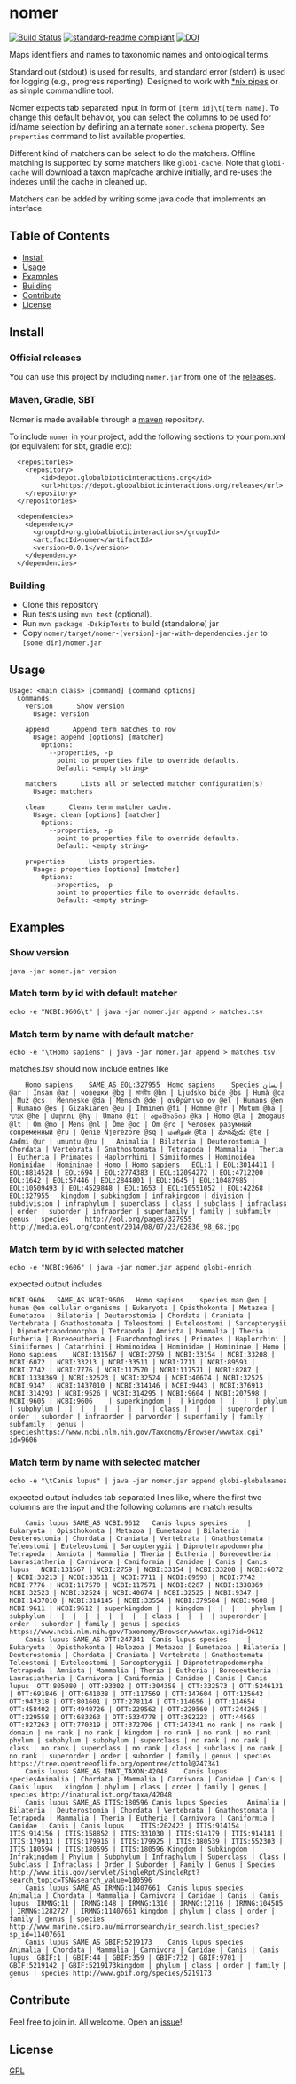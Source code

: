 # nomer
[![Build Status](https://travis-ci.org/globalbioticinteractions/nomer.svg?branch=master)](https://travis-ci.org/globalbioticinteractions/nomer) [![standard-readme compliant](https://img.shields.io/badge/standard--readme-OK-green.svg?style=flat-square)](https://github.com/RichardLitt/standard-readme)
[![DOI](https://zenodo.org/badge/117019305.svg)](https://zenodo.org/badge/latestdoi/117019305)

Maps identifiers and names to taxonomic names and ontological terms. 

Standard out (stdout) is used for results, and standard error (stderr) is used for logging (e.g., progress reporting). Designed to work with [*nix pipes](https://en.wikipedia.org/wiki/Pipeline_%28Unix%29) or as simple commandline tool.

Nomer expects tab separated input in form of ```[term id]\t[term name]```. To change this default behavior, you can select the columns to be used for id/name selection by defining an alternate ```nomer.schema``` property. See ```properties``` command to list available properties.

Different kind of matchers can be select to do the matchers. Offline matching is supported by some matchers like ```globi-cache```. Note that ```globi-cache``` will download a taxon map/cache archive initially, and re-uses the indexes until the cache in cleaned up.

Matchers can be added by writing some java code that implements an interface.

## Table of Contents

- [Install](#install)
- [Usage](#usage)
- [Examples](#examples)
- [Building](#building)
- [Contribute](#contribute)
- [License](#license)

## Install

### Official releases

You can use this project by including `nomer.jar` from one of the [releases](https://github.com/globalbioticinteractions/nomer/releases).

### Maven, Gradle, SBT
Nomer is made available through a [maven](https://maven.apache.org) repository.

To include ```nomer``` in your project, add the following sections to your pom.xml (or equivalent for sbt, gradle etc):
```
  <repositories>
    <repository>
        <id>depot.globalbioticinteractions.org</id>
        <url>https://depot.globalbioticinteractions.org/release</url>
    </repository>
  </repositories>

  <dependencies>
    <dependency>
      <groupId>org.globalbioticinteractions</groupId>
      <artifactId>nomer</artifactId>
      <version>0.0.1</version>
    </dependency>
  </dependencies>
```

### Building

* Clone this repository
* Run tests using `mvn test` (optional).
* Run `mvn package -DskipTests` to build (standalone) jar
* Copy `nomer/target/nomer-[version]-jar-with-dependencies.jar` to ```[some dir]/nomer.jar```

## Usage

```
Usage: <main class> [command] [command options]
  Commands:
    version      Show Version
      Usage: version

    append      Append term matches to row
      Usage: append [options] [matcher]
        Options:
          --properties, -p
            point to properties file to override defaults.
            Default: <empty string>

    matchers      Lists all or selected matcher configuration(s)
      Usage: matchers

    clean      Cleans term matcher cache.
      Usage: clean [options] [matcher]
        Options:
          --properties, -p
            point to properties file to override defaults.
            Default: <empty string>

    properties      Lists properties.
      Usage: properties [options] [matcher]
        Options:
          --properties, -p
            point to properties file to override defaults.
            Default: <empty string>
```

## Examples 

### Show version

```java -jar nomer.jar version```

### Match term by id with default matcher

```echo -e "NCBI:9606\t" | java -jar nomer.jar append > matches.tsv```

### Match term by name with default matcher

```echo -e "\tHomo sapiens" | java -jar nomer.jar append > matches.tsv```

matches.tsv should now include entries like

```
	Homo sapiens	SAME_AS	EOL:327955	Homo sapiens	Species	إنسان @ar | Insan @az | човешки @bg | মানবীয় @bn | Ljudsko biće @bs | Humà @ca | Muž @cs | Menneske @da | Mensch @de | ανθρώπινο ον @el | Humans @en | Humano @es | Gizakiaren @eu | Ihminen @fi | Homme @fr | Mutum @ha | אנושי @he | մարդու @hy | Umano @it | ადამიანის @ka | Homo @la | žmogaus @lt | Om @mo | Mens @nl | Òme @oc | Om @ro | Человек разумный современный @ru | Qenie Njerëzore @sq | மனிதன் @ta | మానవుడు @te | Aadmi @ur | umuntu @zu |	Animalia | Bilateria | Deuterostomia | Chordata | Vertebrata | Gnathostomata | Tetrapoda | Mammalia | Theria | Eutheria | Primates | Haplorrhini | Simiiformes | Hominoidea | Hominidae | Homininae | Homo | Homo sapiens	EOL:1 | EOL:3014411 | EOL:8814528 | EOL:694 | EOL:2774383 | EOL:12094272 | EOL:4712200 | EOL:1642 | EOL:57446 | EOL:2844801 | EOL:1645 | EOL:10487985 | EOL:10509493 | EOL:4529848 | EOL:1653 | EOL:10551052 | EOL:42268 | EOL:327955	kingdom | subkingdom | infrakingdom | division | subdivision | infraphylum | superclass | class | subclass | infraclass | order | suborder | infraorder | superfamily | family | subfamily | genus | species	http://eol.org/pages/327955	http://media.eol.org/content/2014/08/07/23/02836_98_68.jpg
```
### Match term by id with selected matcher

```echo -e "NCBI:9606" | java -jar nomer.jar append globi-enrich```

expected output includes
```
NCBI:9606	SAME_AS	NCBI:9606	Homo sapiens	species	man @en | human @en	cellular organisms | Eukaryota | Opisthokonta | Metazoa | Eumetazoa | Bilateria | Deuterostomia | Chordata | Craniata | Vertebrata | Gnathostomata | Teleostomi | Euteleostomi | Sarcopterygii | Dipnotetrapodomorpha | Tetrapoda | Amniota | Mammalia | Theria | Eutheria | Boreoeutheria | Euarchontoglires | Primates | Haplorrhini | Simiiformes | Catarrhini | Hominoidea | Hominidae | Homininae | Homo | Homo sapiens	NCBI:131567 | NCBI:2759 | NCBI:33154 | NCBI:33208 | NCBI:6072 | NCBI:33213 | NCBI:33511 | NCBI:7711 | NCBI:89593 | NCBI:7742 | NCBI:7776 | NCBI:117570 | NCBI:117571 | NCBI:8287 | NCBI:1338369 | NCBI:32523 | NCBI:32524 | NCBI:40674 | NCBI:32525 | NCBI:9347 | NCBI:1437010 | NCBI:314146 | NCBI:9443 | NCBI:376913 | NCBI:314293 | NCBI:9526 | NCBI:314295 | NCBI:9604 | NCBI:207598 | NCBI:9605 | NCBI:9606	| superkingdom |  | kingdom |  |  |  | phylum | subphylum |  |  |  |  |  |  |  |  | class |  |  |  | superorder | order | suborder | infraorder | parvorder | superfamily | family | subfamily | genus | specieshttps://www.ncbi.nlm.nih.gov/Taxonomy/Browser/wwwtax.cgi?id=9606
```
### Match term by name with selected matcher

```echo -e "\tCanis lupus" | java -jar nomer.jar append globi-globalnames```

expected output includes tab separated lines like, where the first two columns are the input and the following columns are match results

```
	Canis lupus	SAME_AS	NCBI:9612	Canis lupus	species		| Eukaryota | Opisthokonta | Metazoa | Eumetazoa | Bilateria | Deuterostomia | Chordata | Craniata | Vertebrata | Gnathostomata | Teleostomi | Euteleostomi | Sarcopterygii | Dipnotetrapodomorpha | Tetrapoda | Amniota | Mammalia | Theria | Eutheria | Boreoeutheria | Laurasiatheria | Carnivora | Caniformia | Canidae | Canis | Canis lupus	NCBI:131567 | NCBI:2759 | NCBI:33154 | NCBI:33208 | NCBI:6072 | NCBI:33213 | NCBI:33511 | NCBI:7711 | NCBI:89593 | NCBI:7742 | NCBI:7776 | NCBI:117570 | NCBI:117571 | NCBI:8287 | NCBI:1338369 | NCBI:32523 | NCBI:32524 | NCBI:40674 | NCBI:32525 | NCBI:9347 | NCBI:1437010 | NCBI:314145 | NCBI:33554 | NCBI:379584 | NCBI:9608 | NCBI:9611 | NCBI:9612	| superkingdom |  | kingdom |  |  |  | phylum | subphylum |  |  |  |  |  |  |  |  | class |  |  |  | superorder | order | suborder | family | genus | species	https://www.ncbi.nlm.nih.gov/Taxonomy/Browser/wwwtax.cgi?id=9612
	Canis lupus	SAME_AS	OTT:247341	Canis lupus	species		|  | Eukaryota | Opisthokonta | Holozoa | Metazoa | Eumetazoa | Bilateria | Deuterostomia | Chordata | Craniata | Vertebrata | Gnathostomata | Teleostomi | Euteleostomi | Sarcopterygii | Dipnotetrapodomorpha | Tetrapoda | Amniota | Mammalia | Theria | Eutheria | Boreoeutheria | Laurasiatheria | Carnivora | Caniformia | Canidae | Canis | Canis lupus	OTT:805080 | OTT:93302 | OTT:304358 | OTT:332573 | OTT:5246131 | OTT:691846 | OTT:641038 | OTT:117569 | OTT:147604 | OTT:125642 | OTT:947318 | OTT:801601 | OTT:278114 | OTT:114656 | OTT:114654 | OTT:458402 | OTT:4940726 | OTT:229562 | OTT:229560 | OTT:244265 | OTT:229558 | OTT:683263 | OTT:5334778 | OTT:392223 | OTT:44565 | OTT:827263 | OTT:770319 | OTT:372706 | OTT:247341	no rank | no rank | domain | no rank | no rank | kingdom | no rank | no rank | no rank | phylum | subphylum | subphylum | superclass | no rank | no rank | class | no rank | superclass | no rank | class | subclass | no rank | no rank | superorder | order | suborder | family | genus | species	https://tree.opentreeoflife.org/opentree/ottol@247341
	Canis lupus	SAME_AS	INAT_TAXON:42048	Canis lupus	speciesAnimalia | Chordata | Mammalia | Carnivora | Canidae | Canis | Canis lupus	kingdom | phylum | class | order | family | genus | species	http://inaturalist.org/taxa/42048
	Canis lupus	SAME_AS	ITIS:180596	Canis lupus	Species		Animalia | Bilateria | Deuterostomia | Chordata | Vertebrata | Gnathostomata | Tetrapoda | Mammalia | Theria | Eutheria | Carnivora | Caniformia | Canidae | Canis | Canis lupus	ITIS:202423 | ITIS:914154 | ITIS:914156 | ITIS:158852 | ITIS:331030 | ITIS:914179 | ITIS:914181 | ITIS:179913 | ITIS:179916 | ITIS:179925 | ITIS:180539 | ITIS:552303 | ITIS:180594 | ITIS:180595 | ITIS:180596	Kingdom | Subkingdom | Infrakingdom | Phylum | Subphylum | Infraphylum | Superclass | Class | Subclass | Infraclass | Order | Suborder | Family | Genus | Species	http://www.itis.gov/servlet/SingleRpt/SingleRpt?search_topic=TSN&search_value=180596
	Canis lupus	SAME_AS	IRMNG:11407661	Canis lupus	species		Animalia | Chordata | Mammalia | Carnivora | Canidae | Canis | Canis lupus	IRMNG:11 | IRMNG:148 | IRMNG:1310 | IRMNG:12116 | IRMNG:104585 | IRMNG:1282727 | IRMNG:11407661	kingdom | phylum | class | order | family | genus | species	http://www.marine.csiro.au/mirrorsearch/ir_search.list_species?sp_id=11407661
	Canis lupus	SAME_AS	GBIF:5219173	Canis lupus	species		Animalia | Chordata | Mammalia | Carnivora | Canidae | Canis | Canis lupus	GBIF:1 | GBIF:44 | GBIF:359 | GBIF:732 | GBIF:9701 | GBIF:5219142 | GBIF:5219173kingdom | phylum | class | order | family | genus | species	http://www.gbif.org/species/5219173
```

## Contribute

Feel free to join in. All welcome. Open an [issue](https://github.com/globalbioticinteractions/nomer/issues)!

## License

[GPL](LICENSE)
